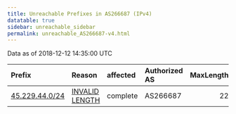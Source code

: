```yaml
---
title: Unreachable Prefixes in AS266687 (IPv4)
datatable: true
sidebar: unreachable_sidebar
permalink: unreachable_AS266687-v4.html
---
```


Data as of 2018-12-12 14:35:00 UTC


<div class="datatable-begin"></div>

| Prefix                                                 | Reason                                                                                                    | affected   | Authorized AS   |   MaxLength | Anchor                                         |   unreachable /24s |
|:-------------------------------------------------------|:----------------------------------------------------------------------------------------------------------|:-----------|:----------------|------------:|:-----------------------------------------------|-------------------:|
| [45.229.44.0/24](https://stat.ripe.net/45.229.44.0/24) | [INVALID LENGTH](https://rpki-validator.ripe.net/announcement-preview?asn=AS266687&prefix=45.229.44.0/24) | complete   | AS266687        |          22 | [LACNIC](unreachable_LACNIC_RPKI_Root-v4.html) |                  1 |

<div class="datatable-end"></div>